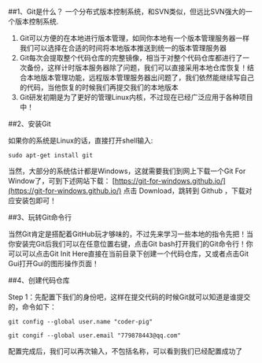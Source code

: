##1、Git是什么？
一个分布式版本控制系统，和SVN类似，但远比SVN强大的一个版本控制系统.

1. Git可以方便的在本地进行版本管理，如同你本地有一个版本管理服务器一样我们可以选择在合适的时间将本地版本推送到统一的版本管理服务器
2. Git每次会提取整个代码仓库的完整镜像，相当于对整个代码仓库都进行了一次备份，这样计时版本服务器除了问题，我们可以直接采用本地仓库恢复！结合本地版本管理功能，远程版本管理服务器出问题了，我们依然能继续写自己的代码，当他恢复的时候我们再提交我们的本地版本
3. Git研发初期是为了更好的管理Linux内核，不过现在已经广泛应用于各种项目中！

##2、安装Git

如果你的系统是Linux的话，直接打开shell输入:

``` 
sudo apt-get install git
```

当然，大部分的系统估计都是Windows，这就需要我们到网上下载一个Git For Window了，可到下述网站下载： [https://git-for-windows.github.io/](https://git-for-windows.github.io/) 点击 Download，跳转到 Github ，下载对应安装包即可！

##3、玩转Git命令行

当然Git肯定是搭配着GitHub玩才够味的，不过先来学习一些本地的指令先把！当你安装完Git后我们可以在任意位置右键，点击Git bash打开我们的Git命令行！你可以可以点击Git Init Here直接在当前目录下创建一个代码仓库，又或者点击Git Gui打开Gui的图形操作页面！

##4、创建代码仓库

Step 1：先配置下我们的身份吧，这样在提交代码的时候Git就可以知道是谁提交的，命令如下：

```
git config --global user.name "coder-pig"
```

```
git congif --global user.email "779878443@qq.com"
```

配置完成后，我们可以再次输入，不包括名称，可以看到我们已经配置成功了